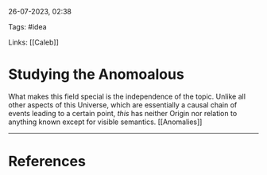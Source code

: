26-07-2023, 02:38

Tags: #idea 

Links: [[Caleb]]

# Studying the Anomoalous


What makes this field special is the independence of the topic. Unlike all other aspects of this Universe, which are essentially a causal chain of events leading to a certain point, *this* has neither Origin nor relation to anything known except for visible semantics. [[Anomalies]]


---
# References